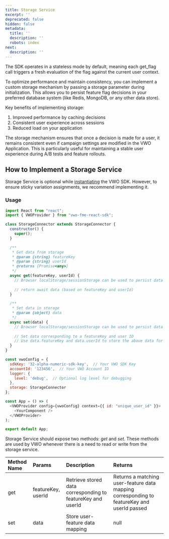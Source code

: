 ```yaml
---
title: Storage Service
excerpt: ''
deprecated: false
hidden: false
metadata:
  title: ''
  description: ''
  robots: index
next:
  description: ''
---
```

The SDK operates in a stateless mode by default, meaning each get_flag call triggers a fresh evaluation of the flag against the current user context.

To optimize performance and maintain consistency, you can implement a custom storage mechanism by passing a storage parameter during initialization. This allows you to persist feature flag decisions in your preferred database system (like Redis, MongoDB, or any other data store).

Key benefits of implementing storage:

1. Improved performance by caching decisions
2. Consistent user experience across sessions
3. Reduced load on your application

The storage mechanism ensures that once a decision is made for a user, it remains consistent even if campaign settings are modified in the VWO Application. This is particularly useful for maintaining a stable user experience during A/B tests and feature rollouts.

## How to Implement a Storage Service

Storage Service is optional while [instantiating](https://developers.vwo.com/v2/docs/fme-python-initialization) the VWO SDK. However, to ensure sticky variation assignments, we recommend implementing it.

### Usage

```javascript
import React from "react";
import { VWOProvider } from "vwo-fme-react-sdk";

class StorageConnector extends StorageConnector {
  constructor() {
    super();
  }

  /**
   * Get data from storage
   * @param {string} featureKey
   * @param {string} userId
   * @returns {Promise<any>}
   */
  async get(featureKey, userId) {
    // Browser localStorage/sessionStorage can be used to persist data
    
    // return await data (based on featureKey and userId)
  }

  /**
   * Set data in storage
   * @param {object} data
   */
  async set(data) {
    // Browser localStorage/sessionStorage can be used to persist data
    
    // Set data corresponding to a featureKey and user ID
    // Use data.featureKey and data.userId to store the above data for a specific feature and a user
  }
}

const vwoConfig = {
  sdkKey: '32-alpha-numeric-sdk-key',  // Your VWO SDK Key
  accountId: '123456',  // Your VWO Account ID
  logger: {
    level: 'debug',  // Optional log level for debugging
  },
  storage: StorageConnector
};

const App = () => (
  <VWOProvider config={vwoConfig} context={{ id: "unique_user_id" }}>
    <YourComponent />
  </VWOProvider>
);

export default App;
```

Storage Service should expose two methods: _get_ and _set_. These methods are used by VWO whenever there is a need to read or write from the storage service.

| Method Name | Params             | Description                                                 | Returns                                                                                    |
| :---------- | :----------------- | :---------------------------------------------------------- | :----------------------------------------------------------------------------------------- |
| get         | featureKey, userId | Retrieve stored data corresponding to featureKey and userId | Returns a matching user-feature data mapping corresponding to featureKey and userId passed |
| set         | data               | Store user-feature data mapping                             | null                                                                                       |